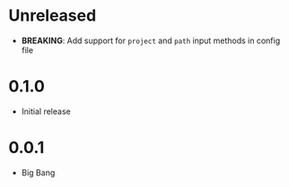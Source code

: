 # Unreleased

- **BREAKING**: Add support for `project` and `path` input methods in config file

# 0.1.0

- Initial release

# 0.0.1

- Big Bang
